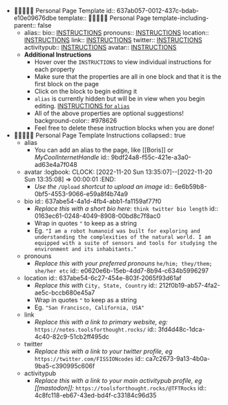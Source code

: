 - 👩🏽‍🤝‍👩🏻 Personal Page Template
  id:: 637ab057-0012-437c-bdab-e10e09676dbe
  template:: 👩🏽‍🤝‍👩🏻 Personal Page
  template-including-parent:: false
	- alias::
	  bio:: [INSTRUCTIONS](((637abe54-4a1d-4fb4-abb1-fa1159af77f0)))
	  pronouns:: [INSTRUCTIONS](((e0620e6b-15eb-4dd7-8b94-c634b5996297)))
	  location:: [INSTRUCTIONS](((637abe54-6c27-454e-803f-2065f93d61af)))
	  link:: [INSTRUCTIONS](((3fd4d48c-1dca-4c40-82c9-51cb2ff495dc)))
	  twitter:: [INSTRUCTIONS](((ca7c2673-9a13-4b0a-9ba5-c390995c606f)))
	  activitypub:: [INSTRUCTIONS](((4c8fc118-eb67-43ed-bd4f-c33184c96d35)))
	  avatar:: [INSTRUCTIONS](((6e6b59b8-0bf5-4553-9066-e59a8f4b74a9)))
	- **Additional Instructions**
		- Hover over the `INSTRUCTIONS` to view individual instructions for each property
		- Make sure that the properties are all in one block and that it is the first block on the page
		- Click on the block to begin editing it
		- `alias` is currently hidden but will be in view when you begin editing.  [INSTRUCTIONS for `alias`](((9bdf24a8-f55c-421e-a3a0-ad63e4a7f048)))
		- All of the above properties are optional suggestions!
		  background-color:: #978626
		- Feel free to delete these instruction blocks when you are done!
- 👩🏽‍🤝‍👩🏻 Personal Page Template Instructions
  collapsed:: true
	- alias
		- You can add an alias to the page, like [[Boris]] or *MyCoolInternetHandle*
		  id:: 9bdf24a8-f55c-421e-a3a0-ad63e4a7f048
	- avatar
	  :logbook:
	  	  CLOCK: [2022-11-20 Sun 13:35:07]--[2022-11-20 Sun 13:35:08] =>  00:00:01
	  :END:
		- *Use the* `/Upload` *shortcut to upload an image*
		  id:: 6e6b59b8-0bf5-4553-9066-e59a8f4b74a9
	- bio
	  id:: 637abe54-4a1d-4fb4-abb1-fa1159af77f0
		- *Replace this with a short bio here*: `think twitter bio length`
		  id:: 0163ec61-0248-4049-8908-00bd8c7f8ac0
		- Wrap in quotes `"` to keep as a string
		- Eg. `"I am a robot humanoid was built for exploring and understanding the complexities of the natural world. I am equipped with a suite of sensors and tools for studying the environment and its inhabitants."`
	- pronouns
		- _Replace this with your preferred pronouns_ `he/him; they/them; she/her etc`
		  id:: e0620e6b-15eb-4dd7-8b94-c634b5996297
	- location
	  id:: 637abe54-6c27-454e-803f-2065f93d61af
		- *Replace this with* `City, State, Country`
		  id:: 212f0b19-ab57-4fa2-ae5c-bccb680e45a7
		- Wrap in quotes `"` to keep as a string
		- Eg. `"San Francisco, California, USA"`
	- link
		- *Replace this with a link to primary website, eg:* `https://notes.toolsforthought.rocks/`
		  id:: 3fd4d48c-1dca-4c40-82c9-51cb2ff495dc
	- twitter
		- *Replace this with a link to your twitter profile, eg* `https://twitter.com/FISSIONcodes`
		  id:: ca7c2673-9a13-4b0a-9ba5-c390995c606f
	- activitypub
		- *Replace this with a link to your main activitypub profile, eg [[mastodon]]:* `https://toolsforthought.rocks/@TFTRocks`
		  id:: 4c8fc118-eb67-43ed-bd4f-c33184c96d35